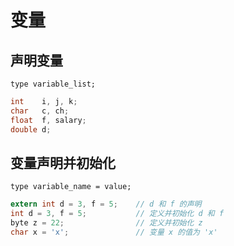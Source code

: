 # 变量

## 声明变量

```
type variable_list;
```

```c
int    i, j, k;
char   c, ch;
float  f, salary;
double d;
```

## 变量声明并初始化

```
type variable_name = value;
```

```c
extern int d = 3, f = 5;    // d 和 f 的声明 
int d = 3, f = 5;           // 定义并初始化 d 和 f
byte z = 22;                // 定义并初始化 z
char x = 'x';               // 变量 x 的值为 'x'
```

